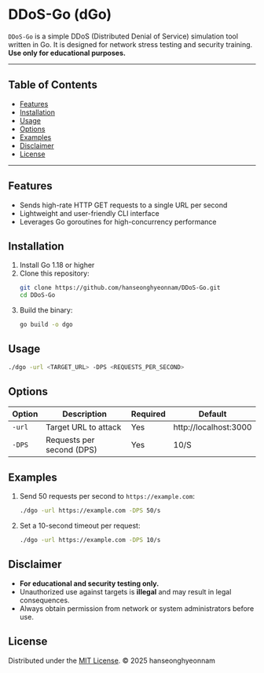 # DDoS-Go (dGo)

`DDoS-Go` is a simple DDoS (Distributed Denial of Service) simulation tool written in Go. It is designed for network stress testing and security training. **Use only for educational purposes.**

---

## Table of Contents

- [Features](#features)
- [Installation](#installation)
- [Usage](#usage)
- [Options](#options)
- [Examples](#examples)
- [Disclaimer](#disclaimer)
- [License](#license)

---

## Features

- Sends high-rate HTTP GET requests to a single URL per second
- Lightweight and user-friendly CLI interface
- Leverages Go goroutines for high-concurrency performance

## Installation

1. Install Go 1.18 or higher
2. Clone this repository:
   ```bash
   git clone https://github.com/hanseonghyeonnam/DDoS-Go.git
   cd DDoS-Go
   ```
3. Build the binary:
   ```bash
   go build -o dgo
   ```

## Usage

```bash
./dgo -url <TARGET_URL> -DPS <REQUESTS_PER_SECOND>
```

## Options

| Option     | Description                         | Required | Default |
| ---------- | ----------------------------------- | -------- | ------- |
| `-url`     | Target URL to attack                | Yes      | http://localhost:3000       |
| `-DPS`     | Requests per second (DPS)           | Yes      | 10/S                             |

## Examples

1. Send 50 requests per second to `https://example.com`:

   ```bash
   ./dgo -url https://example.com -DPS 50/s
   ```

2. Set a 10-second timeout per request:

   ```bash
   ./dgo -url https://example.com -DPS 10/s
   ```

## Disclaimer

- **For educational and security testing only.**
- Unauthorized use against targets is **illegal** and may result in legal consequences.
- Always obtain permission from network or system administrators before use.

## License

Distributed under the [MIT License](LICENSE). © 2025 hanseonghyeonnam



